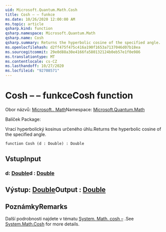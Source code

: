 ```yaml
---
uid: Microsoft.Quantum.Math.Cosh
title: Cosh – – funkce
ms.date: 10/26/2020 12:00:00 AM
ms.topic: article
qsharp.kind: function
qsharp.namespace: Microsoft.Quantum.Math
qsharp.name: Cosh
qsharp.summary: Returns the hyperbolic cosine of the specified angle.
ms.openlocfilehash: d2ff475f475c416a190f1653a7137046d07b18ea
ms.sourcegitcommit: 29e0d88a30e4166fa580132124b0eb57e1f0e986
ms.translationtype: MT
ms.contentlocale: cs-CZ
ms.lasthandoff: 10/27/2020
ms.locfileid: "92708571"
---
```

# <a name="cosh-function"></a><span data-ttu-id="fb90d-102">Cosh – – funkce</span><span class="sxs-lookup"><span data-stu-id="fb90d-102">Cosh function</span></span>

<span data-ttu-id="fb90d-103">Obor názvů: [Microsoft.. Math](xref:Microsoft.Quantum.Math)</span><span class="sxs-lookup"><span data-stu-id="fb90d-103">Namespace: [Microsoft.Quantum.Math](xref:Microsoft.Quantum.Math)</span></span>

<span data-ttu-id="fb90d-104">Balíček [](https://nuget.org/packages/)</span><span class="sxs-lookup"><span data-stu-id="fb90d-104">Package: [](https://nuget.org/packages/)</span></span>


<span data-ttu-id="fb90d-105">Vrací hyperbolický kosinus určeného úhlu.</span><span class="sxs-lookup"><span data-stu-id="fb90d-105">Returns the hyperbolic cosine of the specified angle.</span></span>

```qsharp
function Cosh (d : Double) : Double
```


## <a name="input"></a><span data-ttu-id="fb90d-106">Vstup</span><span class="sxs-lookup"><span data-stu-id="fb90d-106">Input</span></span>

### <a name="d--double"></a><span data-ttu-id="fb90d-107">d: [Double](xref:microsoft.quantum.lang-ref.double)</span><span class="sxs-lookup"><span data-stu-id="fb90d-107">d : [Double](xref:microsoft.quantum.lang-ref.double)</span></span>





## <a name="output--double"></a><span data-ttu-id="fb90d-108">Výstup: [Double](xref:microsoft.quantum.lang-ref.double)</span><span class="sxs-lookup"><span data-stu-id="fb90d-108">Output : [Double](xref:microsoft.quantum.lang-ref.double)</span></span>



## <a name="remarks"></a><span data-ttu-id="fb90d-109">Poznámky</span><span class="sxs-lookup"><span data-stu-id="fb90d-109">Remarks</span></span>

<span data-ttu-id="fb90d-110">Další podrobnosti najdete v tématu [System. Math. cosh –](https://docs.microsoft.com/dotnet/api/system.math.cosh) .</span><span class="sxs-lookup"><span data-stu-id="fb90d-110">See [System.Math.Cosh](https://docs.microsoft.com/dotnet/api/system.math.cosh) for more details.</span></span>
